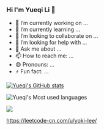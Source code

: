 ### Hi I'm Yueqi Li 👋


<!--**Yueqi-19/Yueqi-19** is a ✨ _special_ ✨ repository because its `README.md` (this file) appears on your GitHub profile.

Here are some ideas to get you started:-->

- 🔭 I’m currently working on ...
- 🌱 I’m currently learning ...
- 👯 I’m looking to collaborate on ...
- 🤔 I’m looking for help with ...
- 💬 Ask me about ...
- 📫 How to reach me: ...
- 😄 Pronouns: ...
- ⚡ Fun fact: ...

[![Yueqi's GitHub stats](https://github-readme-stats.vercel.app/api?username=Yueqi-19&show_icons=true&theme=radical)](https://github.com/anuraghazra/github-readme-stats)


![Yueqi's Most used languages](https://github-readme-stats.vercel.app/api/top-langs?username=Yueqi-19&show_icons=true&count_private=true&theme=gotham)


![](https://visitor-badge.glitch.me/badge?page_id=Yueqi-19.readme)


https://leetcode-cn.com/u/yoki-lee/
